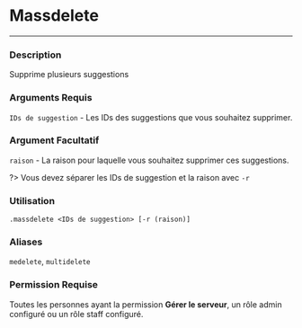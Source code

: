 # Massdelete
---
### Description
Supprime plusieurs suggestions 
### Arguments Requis
`IDs de suggestion` - Les IDs des suggestions que vous souhaitez supprimer.
### Argument Facultatif
`raison` - La raison pour laquelle vous souhaitez supprimer ces suggestions. 

?> Vous devez séparer les IDs de suggestion et la raison avec `-r`
### Utilisation
```
.massdelete <IDs de suggestion> [-r (raison)]
```
### Aliases
`medelete`, `multidelete`
### Permission Requise
Toutes les personnes ayant la permission **Gérer le serveur**, un rôle admin configuré ou un rôle staff configuré.
